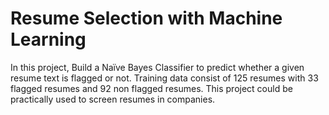 

<h1 align="left">Resume Selection with Machine Learning</h1>

In this project, Build a Naïve Bayes Classifier to predict whether a given resume text is flagged or not. Training data consist of 125 resumes with 33 flagged resumes and 92 non flagged resumes. This project could be practically used to screen resumes in companies.
